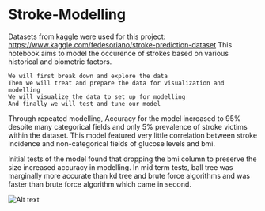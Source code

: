 # Stroke-Modelling
Datasets from kaggle were used for this project: https://www.kaggle.com/fedesoriano/stroke-prediction-dataset
This notebook aims to model the occurence of strokes based on various historical and biometric factors.

    We will first break down and explore the data
    Then we will treat and prepare the data for visualization and modelling
    We will visualize the data to set up for modelling
    And finally we will test and tune our model


Through repeated modelling, Accuracy for the model increased to 95% despite many categorical fields and only 5% prevalence of stroke victims within the dataset. 
This model featured very little correlation between stroke incidence and non-categorical fields of glucose levels and bmi. 

Initial tests of the model found that dropping the bmi column to preserve the size increased accuracy in modelling. In mid term tests, ball tree was marginally more accurate than kd tree and brute force algorithms and was faster than brute force algorithm which came in second. 

![Alt text](https://github.com/Fritz-Stevenson/Stroke-Modelling/blob/main/stroke-analysis-figure.png?raw=true)
